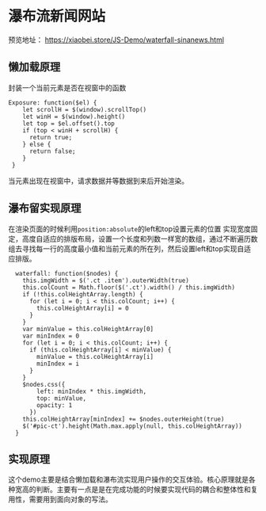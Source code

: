 # 瀑布流新闻网站

预览地址： https://xiaobei.store/JS-Demo/waterfall-sinanews.html

## 懒加载原理

封装一个当前元素是否在视窗中的函数

```
Exposure: function($el) {
    let scrollH = $(window).scrollTop()
    let winH = $(window).height()
    let top = $el.offset().top
    if (top < winH + scrollH) {
      return true;
    } else {
      return false;
    }
 }
```

当元素出现在视窗中，请求数据并等数据到来后开始渲染。

## 瀑布留实现原理

在渲染页面的时候利用`position:absolute`的left和top设置元素的位置
实现宽度固定，高度自适应的排版布局，设置一个长度和列数一样宽的数组，通过不断遍历数组去寻找每一行的高度最小值和当前元素的所在列，然后设置left和top实现自适应排版。

```
  waterfall: function($nodes) {
    this.imgWidth = $('.ct .item').outerWidth(true)
    this.colCount = Math.floor($('.ct').width() / this.imgWidth)
    if (!this.colHeightArray.length) {
      for (let i = 0; i < this.colCount; i++) {
        this.colHeightArray[i] = 0
      }
    }
    var minValue = this.colHeightArray[0]
    var minIndex = 0
    for (let i = 0; i < this.colCount; i++) {
      if (this.colHeightArray[i] < minValue) {
        minValue = this.colHeightArray[i]
        minIndex = i
      }
    }
    $nodes.css({
        left: minIndex * this.imgWidth,
        top: minValue,
        opacity: 1
      })
    this.colHeightArray[minIndex] += $nodes.outerHeight(true)
    $('#pic-ct').height(Math.max.apply(null, this.colHeightArray))
  }
```

## 实现原理

这个demo主要是结合懒加载和瀑布流实现用户操作的交互体验。核心原理就是各种宽高的判断。主要有一点是是在完成功能的时候要实现代码的耦合和整体性和复用性，需要用到面向对象的写法。
